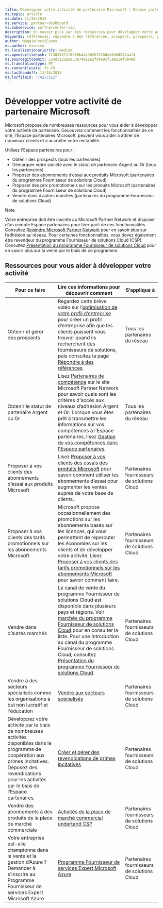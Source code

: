 ```yaml
---
title: Développer votre activité de partenaire Microsoft | Espace partenaires
ms.topic: article
ms.date: 11/20/2019
ms.service: partner-dashboard
ms.subservice: partnercenter-csp
description: En savoir plus sur les ressources pour développer votre activité partenaire Microsoft. Cela comprend l’obtention des prospects de vente (références) auprès de Microsoft.
keywords: références, répondre à des références, prospect, prospects, profil commercial, profil d’entreprise, développer votre activité, opportunités commerciales, compétences, niveau d'adhésion argent, niveau d'adhésion or, offres d’essai, extension de marché, clouds nationaux
author: MaggiePucciEvans
ms.author: evansma
ms.localizationpriority: medium
ms.openlocfilehash: 7f3841271f0259bda35826737b8d40460247aaf4
ms.sourcegitcommit: 524d3121e5053a74911e2fd4e9cf5aab14f6b48d
ms.translationtype: MT
ms.contentlocale: fr-FR
ms.lasthandoff: 11/20/2019
ms.locfileid: "74253512"
---
```

# <a name="grow-your-microsoft-partner-business"></a>Développer votre activité de partenaire Microsoft 

Microsoft propose de nombreuses ressources pour vous aider à développer votre activité de partenaire. Découvrez comment les fonctionnalités de ce site, l’Espace partenaires Microsoft, peuvent vous aider à attirer de nouveaux clients et à accroître votre rentabilité.

Utilisez l'Espace partenaires pour :

- Obtenir des prospects (tous les partenaires)
- Démarquer votre société avec le statut de partenaire Argent ou Or (tous les partenaires)
- Proposer des abonnements d’essai aux produits Microsoft (partenaires du programme Fournisseur de solutions Cloud)
- Proposer des prix promotionnels sur les produits Microsoft (partenaires du programme Fournisseur de solutions Cloud)
- Vendre dans d’autres marchés (partenaires du programme Fournisseur de solutions Cloud)

> [!NOTE]  
> Votre entreprise doit être inscrite au Microsoft Partner Network et disposer d’un compte Espace partenaires pour tirer parti de ces fonctionnalités. Consultez [Rejoindre Microsoft Partner Network](mpn-overview.md) pour en savoir plus sur l’adhésion au réseau. Pour certaines fonctionnalités, vous devez également être revendeur du programme Fournisseur de solutions Cloud (CSP). Consultez [Présentation du programme Fournisseur de solutions Cloud](csp-overview.md) pour en savoir plus sur la vente par le biais de ce programme.

## <a name="resources-to-help-your-business-grow"></a>Ressources pour vous aider à développer votre activité

|  **Pour ce faire**  |  **Lire ces informations pour découvrir comment**  |  **S’applique à**  |
|--------------|-----------|--------------
| Obtenir et gérer des prospects | Regardez cette brève vidéo sur l’[optimisation de votre profil d’entreprise](https://player.vimeo.com/video/252788046 ) pour créer un profil d’entreprise afin que les clients puissent vous trouver quand ils recherchent des fournisseurs de solutions, puis consultez la page [Répondre à des références](responding-to-referrals.md). | Tous les partenaires du réseau |
| Obtenir le statut de partenaire Argent ou Or | Lisez [Partenaires de compétence](https://partner.microsoft.com/membership/competencies) sur le site Microsoft Partner Network pour savoir quels sont les critères d'accès aux niveaux d’adhésion Argent et Or. Lorsque vous êtes prêt à transmettre les informations sur vos compétences à l'Espace partenaires, lisez [Gestion de vos compétences dans l'Espace partenaires](competencies.md). | Tous les partenaires du réseau |
| Proposer à vos clients des abonnements d’essai aux produits Microsoft | Lisez [Proposer à vos clients des essais des produits Microsoft](offer-your-customers-trials-of-microsoft-products.md) pour savoir comment utiliser les abonnements d’essai pour augmenter les ventes auprès de votre base de clients.| Partenaires fournisseurs de solutions Cloud |
| Proposer à vos clients des tarifs promotionnels sur les abonnements Microsoft | Microsoft propose occasionnellement des promotions sur les abonnements basés sur les licences, qui vous permettent de répercuter les économies sur les clients et de développer votre activité. Lisez [Proposer à vos clients des tarifs promotionnels sur les abonnements Microsoft](promotions.md) pour savoir comment faire. | Partenaires fournisseurs de solutions Cloud |
| Vendre dans d’autres marchés | Le canal de vente du programme Fournisseur de solutions Cloud est disponible dans plusieurs pays et régions. Voir [marchés du programme Fournisseur de solutions Cloud](agreements.md) pour en consulter la liste. Pour une introduction au canal du programme Fournisseur de solutions Cloud, consultez [Présentation du programme Fournisseur de solutions Cloud](csp-overview.md).  | Partenaires fournisseurs de solutions Cloud |
Vendre à des secteurs spécialisés comme les organisations à but non lucratif et l'éducation|[Vendre aux secteurs spécialisés](get-special-pricing-for-offers.md)|Partenaires fournisseurs de solutions Cloud|
|Développez votre activité par le biais de nombreuses activités disponibles dans le programme de coopération aux primes incitatives. Déposez des revendications pour les activités par le biais de l’Espace partenaires.| [Créer et gérer des revendications de primes incitatives](create-incentives-claims.md)|Partenaires fournisseurs de solutions Cloud|
|Vendre des abonnements à des produits de la place de marché commerciale|[Activités de la place de marché commercial undertand CSP](csp-commercial-marketplace-overview.md)|Partenaires fournisseurs de solutions Cloud|
|Votre entreprise est-elle championne dans la vente et la gestion d’Azure ? Demander à s’inscrire au Programme Fournisseur de services Expert Microsoft Azure|[Programme Fournisseur de services Expert Microsoft Azure](azure-expert-msp.md)|Partenaires fournisseurs de solutions Cloud|
